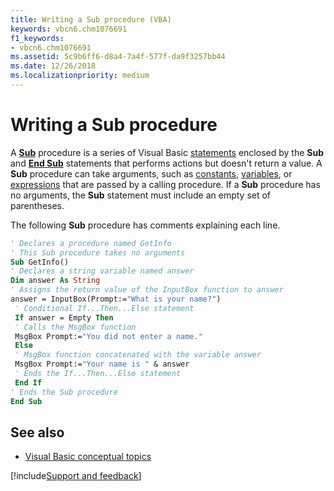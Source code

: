 ```yaml
---
title: Writing a Sub procedure (VBA)
keywords: vbcn6.chm1076691
f1_keywords:
- vbcn6.chm1076691
ms.assetid: 5c9b6ff6-d8a4-7a4f-577f-da9f3257bb44
ms.date: 12/26/2018
ms.localizationpriority: medium
---
```



# Writing a Sub procedure

A **[Sub](../../reference/user-interface-help/sub-statement.md)** procedure is a series of Visual Basic [statements](../../Glossary/vbe-glossary.md#statement) enclosed by the **Sub** and **[End Sub](../../reference/user-interface-help/end-statement.md)** statements that performs actions but doesn't return a value. A **Sub** procedure can take arguments, such as [constants](../../Glossary/vbe-glossary.md#constant), [variables](../../Glossary/vbe-glossary.md#variable), or [expressions](../../Glossary/vbe-glossary.md#expression) that are passed by a calling procedure. If a **Sub** procedure has no arguments, the **Sub** statement must include an empty set of parentheses.

The following **Sub** procedure has comments explaining each line.

```vb
' Declares a procedure named GetInfo 
' This Sub procedure takes no arguments 
Sub GetInfo() 
' Declares a string variable named answer 
Dim answer As String 
' Assigns the return value of the InputBox function to answer 
answer = InputBox(Prompt:="What is your name?") 
 ' Conditional If...Then...Else statement 
 If answer = Empty Then 
 ' Calls the MsgBox function 
 MsgBox Prompt:="You did not enter a name." 
 Else 
 ' MsgBox function concatenated with the variable answer 
 MsgBox Prompt:="Your name is " & answer 
 ' Ends the If...Then...Else statement 
 End If 
' Ends the Sub procedure 
End Sub
```

## See also

- [Visual Basic conceptual topics](../../reference/user-interface-help/visual-basic-conceptual-topics.md)

[!include[Support and feedback](~/includes/feedback-boilerplate.md)]
